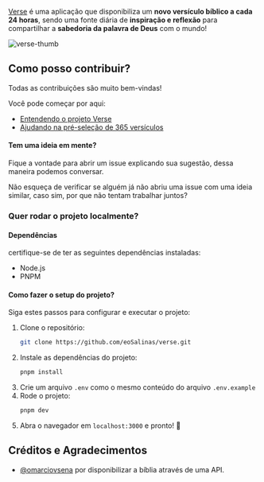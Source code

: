 [Verse](https://verse-chi.vercel.app/) é uma aplicação que disponibiliza um **novo versículo bíblico a cada 24 horas**, sendo uma fonte diária de **inspiração e reflexão** para compartilhar a **sabedoria da palavra de Deus** com o mundo!

![verse-thumb](https://github.com/eoSalinas/verse/assets/80262440/6363e93d-03b1-47a4-9ccf-0b331015994a)

## Como posso contribuir?
Todas as contribuições são muito bem-vindas!

Você pode começar por aqui:
- [Entendendo o projeto Verse](https://github.com/eoSalinas/verse/issues/1)
- [Ajudando na pré-seleção de 365 versículos](https://github.com/eoSalinas/verse/issues/5)
#### Tem uma ideia em mente?
Fique a vontade para abrir um issue explicando sua sugestão, dessa maneira podemos conversar.

Não esqueça de verificar se alguém já não abriu uma issue com uma ideia similar, caso sim, por que não tentam trabalhar juntos?
### Quer rodar o projeto localmente?
#### Dependências
certifique-se de ter as seguintes dependências instaladas:

- Node.js
- PNPM
#### Como fazer o setup do projeto?
Siga estes passos para configurar e executar o projeto:

1. Clone o repositório:
   ```bash
   git clone https://github.com/eoSalinas/verse.git
   ```
2. Instale as dependências do projeto:
	```bash
	pnpm install
	```
3. Crie um arquivo `.env` como o mesmo conteúdo do arquivo `.env.example`
4. Rode o projeto:
	```bash
	pnpm dev
	```
5. Abra o navegador em `localhost:3000` e pronto! 🎉

## Créditos e Agradecimentos

- [@omarciovsena](https://github.com/omarciovsena) por disponibilizar a bíblia através de uma API.
